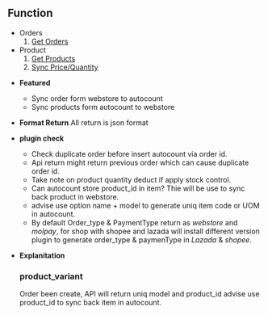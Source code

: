 **Function**
----
- Orders
  1. [Get Orders](/order/sync_order.md)
- Product
  1. [Get Products](/product/product.md)
  2. [Sync Price/Quantity](product/quantity.md)

* **Featured**

  * Sync order form webstore to autocount
  * Sync products form autocount to webstore

* **Format Return**
All return is json format

* **plugin check**
  - Check duplicate order before insert autocount via order id.
  - Api return might return previous order which can cause duplicate order id.
  - Take note on product quantity deduct if apply stock control.
  - Can autocount store product_id in item? Thie will be use to sync back product in webstore.
  - advise use option name + model to generate uniq item code  or UOM in autocount.
  - By default Order_type & PaymentType return as *webstore* and *molpay*, for shop with shopee and lazada will install different version plugin to generate order_type & paymenType in *Lazada* & *shopee*.


* **Explanitation**
  ### product_variant

  Order been create, API will return uniq model and product_id advise use product_id to sync back item in autocount.
 


